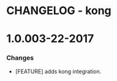 # CHANGELOG - kong

1.0.003-22-2017
==================

### Changes

* [FEATURE] adds kong integration.
